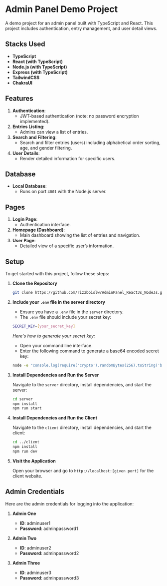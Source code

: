 # Admin Panel Demo Project

A demo project for an admin panel built with TypeScript and React. This project includes authentication, entry management, and user detail views.

## Stacks Used

- **TypeScript**
- **React (with TypeScript)**
- **Node.js (with TypeScript)**
- **Express (with TypeScript)**
- **TailwindCSS**
- **ChakraUI**

## Features

1. **Authentication**: 
   - JWT-based authentication (note: no password encryption implemented).
2. **Entries Listing**: 
   - Admins can view a list of entries.
3. **Search and Filtering**: 
   - Search and filter entries (users) including alphabetical order sorting, age, and gender filtering.
4. **User Details**: 
   - Render detailed information for specific users.

## Database

- **Local Database**: 
  - Runs on port `4001` with the Node.js server.

## Pages

1. **Login Page**: 
   - Authentication interface.
2. **Homepage (Dashboard)**: 
   - Main dashboard showing the list of entries and navigation.
3. **User Page**: 
   - Detailed view of a specific user’s information.

## Setup

To get started with this project, follow these steps:

1. **Clone the Repository**

   ```bash
   git clone https://github.com/rizzboislw/AdminPanel_ReactJs_NodeJs.git
   ```

2. **Include your `.env` file in the server directory**

   - Ensure you have a `.env` file in the `server` directory.
   - The `.env` file should include your secret key:

   ```bash
   SECRET_KEY=[your_secret_key]
   ```

   *Here's how to generate your secret key:*
   - Open your command line interface.
   - Enter the following command to generate a base64 encoded secret key:

   ```bash
   node -e "console.log(require('crypto').randomBytes(256).toString('base64'));"
   ```

3. **Install Dependencies and Run the Server**

   Navigate to the `server` directory, install dependencies, and start the server:

   ```bash
   cd server
   npm install
   npm run start
   ```

4. **Install Dependencies and Run the Client**

   Navigate to the `client` directory, install dependencies, and start the client:

   ```bash
   cd ../client
   npm install
   npm run dev
   ```

5. **Visit the Application**

   Open your browser and go to `http://localhost:[given port]` for the client website.

## Admin Credentials

Here are the admin credentials for logging into the application:

1. **Admin One**
   - **ID**: adminuser1 
   - **Password**: adminpassword1

2. **Admin Two**
   - **ID**: adminuser2
   - **Password**: adminpassword2

3. **Admin Three**
   - **ID**: adminuser3 
   - **Password**: adminpassword3
